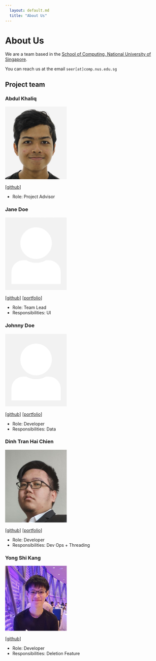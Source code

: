 ```yaml
---
  layout: default.md
  title: "About Us"
---
```


# About Us

We are a team based in the [School of Computing, National University of Singapore](http://www.comp.nus.edu.sg).

You can reach us at the email `seer[at]comp.nus.edu.sg`

## Project team

### Abdul Khaliq

<img src="images/github_breezetall.png" width="200px">

[[github](https://github.com/breezetall)]

* Role: Project Advisor

### Jane Doe

<img src="images/johndoe.png" width="200px">

[[github](http://github.com/johndoe)]
[[portfolio](team/johndoe.md)]

* Role: Team Lead
* Responsibilities: UI

### Johnny Doe

<img src="images/johndoe.png" width="200px">

[[github](http://github.com/johndoe)] [[portfolio](team/johndoe.md)]

* Role: Developer
* Responsibilities: Data

### Dinh Tran Hai Chien

<img src="images/kaya3842.png" width="200px">

[[github](http://github.com/Kaya3842)]
[[portfolio](team/johndoe.md)]

* Role: Developer
* Responsibilities: Dev Ops + Threading

### Yong Shi Kang

<img src="images/github_yskie.png" width="200px">

[[github](http://github.com/yskie)]

* Role: Developer
* Responsibilities: Deletion Feature
